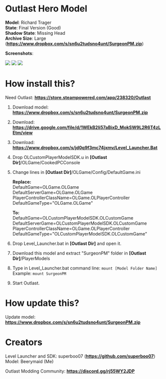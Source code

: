 # Outlast Hero Model
**Model**: Richard Trager \
**State**: Final Version (Good) \
**Shadow State**: Missing Head \
**Archive Size**: Large (**https://www.dropbox.com/s/sn6u2tudsno4unt/SurgeonPM.zip**)

**Screenshots**:

![](https://i.imgur.com/ik6Se5C.png)
![](https://i.imgur.com/CSHFRc1.png)
![](https://i.imgur.com/toZICWC.png)

# How install this?

Need Outlast: **https://store.steampowered.com/app/238320/Outlast**

1. Download model: **https://www.dropbox.com/s/sn6u2tudsno4unt/SurgeonPM.zip**

2. Download: **https://drive.google.com/file/d/1WEkB2Ii57aBixD_MokSW9L2R6T4zLEtm/view**

3. Download: **https://www.dropbox.com/s/jd0q9f3mc74jxmv/Level_Launcher.Bat**

4. Drop OLCustomPlayerModelSDK.u in **[Outlast Dir]**/OLGame/CookedPCConsole

5. Change lines in **[Outlast Dir]**/OLGame/Config/DefaultGame.ini

      **Replace:** \
         DefaultGame=OLGame.OLGame \
         DefaultServerGame=OLGame.OLGame \
         PlayerControllerClassName=OLGame.OLPlayerController \
         DefaultGameType="OLGame.OLGame"

      **To:** \
         DefaultGame=OLCustomPlayerModelSDK.OLCustomGame \
         DefaultServerGame=OLCustomPlayerModelSDK.OLCustomGame \
         PlayerControllerClassName=OLGame.OLPlayerController \
         DefaultGameType="OLCustomPlayerModelSDK.OLCustomGame"

6. Drop Level_Launcher.bat in **[Outlast Dir]** and open it.

7. Download this model and extract "SurgeonPM" folder in **[Outlast Dir]**/PlayerModels

8. Type in Level_Launcher.bat command line: ``mount [Model Folder Name]`` \
   Example: ``mount SurgeonPM``
   
9. Start Outlast.

# How update this?

Update model: **https://www.dropbox.com/s/sn6u2tudsno4unt/SurgeonPM.zip**

# Creators

Level Launcher and SDK: superboo07 (**https://github.com/superboo07**) \
Model: Beerymaid (Me)

Outlast Modding Community: **https://discord.gg/rj55WY2JDP**
